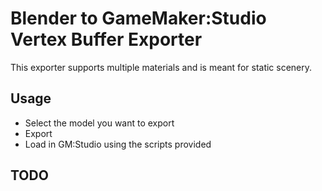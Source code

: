 # Blender to GameMaker:Studio Vertex Buffer Exporter
This exporter supports multiple materials and is meant for static scenery.
## Usage
* Select the model you want to export
* Export
* Load in GM:Studio using the scripts provided

## TODO
